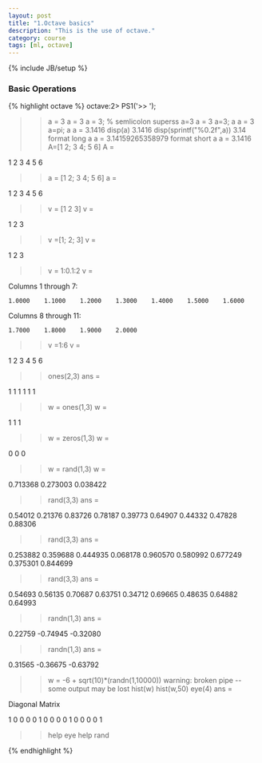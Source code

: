 ```yaml
---
layout: post
title: "1.Octave basics"
description: "This is the use of octave."
category: course
tags: [ml, octave]
---
```

{% include JB/setup %}

### Basic Operations

{% highlight octave %}
octave:2>  PS1('>> ');
>> a = 3
a =  3
>> a = 3; % semlicolon superss
>> a=3
a =  3
>> a=3;
>> a
a =  3
>> a=pi;
>> a
a =  3.1416
>> disp(a)
 3.1416
>> disp(sprintf("%0.2f",a))
3.14
>> format long
>> a
a =  3.14159265358979
>> format short
>> a
a =  3.1416
>> A=[1 2; 3 4; 5 6]
A =

   1   2
   3   4
   5   6

>> a = [1 2;
> 3 4;
> 5 6]
a =

   1   2
   3   4
   5   6

>> v = [1 2 3]
v =

   1   2   3

>> v =[1; 2; 3]
v =

   1
   2
   3

>> v = 1:0.1:2
v =

 Columns 1 through 7:

    1.0000    1.1000    1.2000    1.3000    1.4000    1.5000    1.6000

 Columns 8 through 11:

    1.7000    1.8000    1.9000    2.0000

>> v =1:6
v =

   1   2   3   4   5   6

>> ones(2,3)
ans =

   1   1   1
   1   1   1

>> w = ones(1,3)
w =

   1   1   1

>> w = zeros(1,3)
w =

   0   0   0

>> w = rand(1,3)
w =

   0.713368   0.273003   0.038422

>> rand(3,3)
ans =

   0.54012   0.21376   0.83726
   0.78187   0.39773   0.64907
   0.44332   0.47828   0.88306

>> rand(3,3)
ans =

   0.253882   0.359688   0.444935
   0.068178   0.960570   0.580992
   0.677249   0.375301   0.844699

>> rand(3,3)
ans =

   0.54693   0.56135   0.70687
   0.63751   0.34712   0.69665
   0.48635   0.64882   0.64993

>> randn(1,3)
ans =

   0.22759  -0.74945  -0.32080

>> randn(1,3)
ans =

   0.31565  -0.36675  -0.63792

>> w = -6 + sqrt(10)*(randn(1,10000))
warning: broken pipe -- some output may be lost
>> hist(w)
>> hist(w,50)
>> eye(4)
ans =

Diagonal Matrix

   1   0   0   0
   0   1   0   0
   0   0   1   0
   0   0   0   1

>> help eye
>> help rand
>> 
{% endhighlight %}